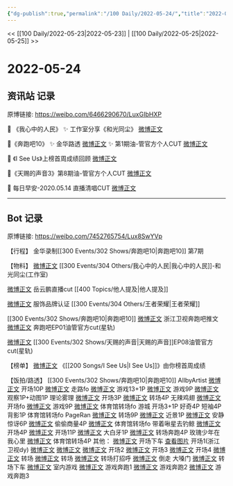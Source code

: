 ```yaml
---
{"dg-publish":true,"permalink":"/100 Daily/2022-05-24/","title":"2022-05-24","created":"2022-12-04T17:10:02.000+08:00","updated":"2023-04-11T14:46:34.000+08:00"}
---
```



<< [[100 Daily/2022-05-23\|2022-05-23]] | [[100 Daily/2022-05-25\|2022-05-25]] >>

# 2022-05-24

## 资讯站 记录

原博链接: https://weibo.com/6466290670/LuxGIbHXP

🌟 《我心中的人民》
✨ 工作室分享《和光同尘》 [微博正文](https://m.weibo.cn/6466290670/4772694317074411)

🌟《奔跑吧10》
✨ 金华路透 [微博正文](https://m.weibo.cn/6466290670/4772697935972829)
✨ 第1期油-管官方个人CUT [微博正文](https://m.weibo.cn/6466290670/4772746195634597)

🌟 《I See Us》上榜首周成绩回顾 [微博正文](https://m.weibo.cn/6466290670/4772742366500578)

🌟《天赐的声音3》第8期油-管官方个人CUT
[微博正文](https://m.weibo.cn/6466290670/4772748381127410)

🌟 每日早安-2020.05.14 直播清唱CUT [微博正文](https://m.weibo.cn/6466290670/4772577743999061)

---
## Bot 记录

原博链接: https://weibo.com/7452765754/Lux8SwYVp

【行程】
金华录制[[300 Events/302 Shows/奔跑吧10\|奔跑吧10]] 第7期

【物料】
[微博正文](https://m.weibo.cn/7478855230/4772692144686463) [[300 Events/304 Others/我心中的人民\|我心中的人民]]-和光同尘(工作室)

[微博正文](https://m.weibo.cn/7334932963/4772640138466071) 岳云鹏直播cut [[400 Topics/他人提及\|他人提及]]

[微博正文](https://m.weibo.cn/6446798565/4772717310774841) 服饰品牌认证 [[300 Events/304 Others/王者荣耀\|王者荣耀]]

[[300 Events/302 Shows/奔跑吧10\|奔跑吧10]]
[微博正文](https://m.weibo.cn/6466290670/4772751976433418) 浙江卫视奔跑吧推文
[微博正文](https://m.weibo.cn/6466290670/4772746195634597) 奔跑吧EP01油管官方cut(星轨)

[微博正文](https://m.weibo.cn/6466290670/4772748381127410) [[300 Events/302 Shows/天赐的声音\|天赐的声音]]EP08油管官方cut(星轨)

【榜单】
[微博正文](https://m.weibo.cn/6733257358/4772685437468714) 《[[200 Songs/I See Us\|I See Us]]》由你榜首周成绩

【饭拍/路透】
[[300 Events/302 Shows/奔跑吧10\|奔跑吧10]]
AllbyArtist
[微博正文](https://m.weibo.cn/6873250805/4772621840025044) 开场10P
[微博正文](https://m.weibo.cn/6873250805/4772655767488927) 走路fo
[微博正文](https://m.weibo.cn/6873250805/4772675639316326) 游戏13+1P
[微博正文](https://m.weibo.cn/6873250805/4772714802580428) 游戏9P
[微博正文](https://m.weibo.cn/6873250805/4772755893653624) 观察1P+动图1P
理论雾理
[微博正文](https://m.weibo.cn/7458115630/4772604773142411) 开场3P
[微博正文](https://m.weibo.cn/7458115630/4772621348245061) 转场4P
无辣鸡翅
[微博正文](https://m.weibo.cn/7495641082/4772611478788442) 开场fo
[微博正文](https://m.weibo.cn/7495641082/4772733109407630) 游戏9P
[微博正文](https://m.weibo.cn/7495641082/4772797111340104) 体育馆转场fo
游城
[](https://m.weibo.cn/1801743981/4772607919129102) 开场3+1P
[](https://m.weibo.cn/1801743981/4772646971771092) 好奇4P
[](https://m.weibo.cn/1801743981/4772717079826920) 短袖4P
[](https://m.weibo.cn/1801743981/4772776043351324)背影1P
[](https://m.weibo.cn/1801743981/4772743940150414) 体育馆转场fo
PageRan
[微博正文](https://m.weibo.cn/7633014126/4772637060894741) 转场9P
[微博正文](https://m.weibo.cn/7633014126/4772658950967156) 近景1P
[微博正文](https://m.weibo.cn/7633014126/4772696552116097) 安静惊讶6P
[微博正文](https://m.weibo.cn/7633014126/4772737245515543) 偷偷商量4P
[微博正文](https://m.weibo.cn/7633014126/4772763032618731) 体育馆转场fo
带着啾星去钓鲸
[微博正文](https://m.weibo.cn/3246571812/4772627635767621) 开场4P
[微博正文](https://m.weibo.cn/3246571812/4772646392431908) 开场11P
[微博正文](https://m.weibo.cn/3246571812/4772692224379456) 大白牙1P
[微博正文](https://m.weibo.cn/3246571812/4772738075464478) 转场奔跑4P
玫瑰少年在我心里
[微博正文](https://m.weibo.cn/5219918112/4772764860549788) 体育馆转场4P
其他：
[微博正文](https://m.weibo.cn/5122158435/4772602336250713) 开场下车
[查看图片](https://wx4.sinaimg.cn/large/0088n2Pggy1h2jucfjj8mj30u01hd0xu.jpg) 开场1(浙江卫视dy)
[微博正文](https://m.weibo.cn/6001750278/4772634376278337) [微博正文](https://m.weibo.cn/2110705772/4772636351272417) [微博正文](https://m.weibo.cn/1878335471/4772639518495608) 开场2
[微博正文](https://m.weibo.cn/1857196980/4772629250576195) 开场3
[微博正文](https://m.weibo.cn/6112733438/4772612687790329) 开场4
[微博正文](https://m.weibo.cn/2267557713/4772645062840052) 转场
[微博正文](https://m.weibo.cn/6153221451/4772690172316870) 转场
[微博正文](https://m.weibo.cn/3179148264/4772642382676928) 转场打招呼
[微博正文](https://m.weibo.cn/5122158435/4772652763841084) 倒走
[](https://m.weibo.cn/5800029681/4772645314497964) 大嗓门
[微博正文](https://m.weibo.cn/5122158435/4772720962704448) 转场下车
[微博正文](https://m.weibo.cn/5876797510/4772723660949095) 室内游戏
[微博正文](https://m.weibo.cn/6153221451/4772729342918977) 游戏奔跑1
[微博正文](https://m.weibo.cn/1857196980/4772744610450289) 游戏奔跑2
[微博正文](https://m.weibo.cn/7495641082/4772751397095729) 游戏奔跑3
